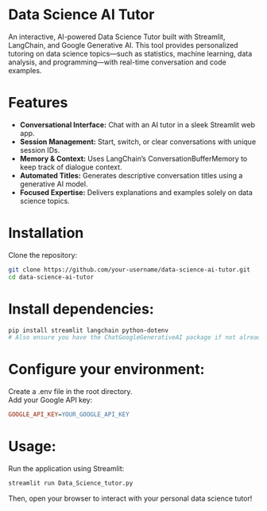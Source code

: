 # Data Science AI Tutor  
  
An interactive, AI-powered Data Science Tutor built with Streamlit, LangChain, and Google Generative AI. This tool provides personalized tutoring on data science topics—such as statistics, machine learning, data analysis, and programming—with real-time conversation and code examples.  
  
# Features  
- **Conversational Interface:** Chat with an AI tutor in a sleek Streamlit web app.  
- **Session Management:** Start, switch, or clear conversations with unique session IDs.  
- **Memory & Context:** Uses LangChain’s ConversationBufferMemory to keep track of dialogue context.  
- **Automated Titles:** Generates descriptive conversation titles using a generative AI model.  
- **Focused Expertise:** Delivers explanations and examples solely on data science topics.  
  
# Installation     
Clone the repository:  
```bash  
git clone https://github.com/your-username/data-science-ai-tutor.git  
cd data-science-ai-tutor
```
  
# Install dependencies:  
```bash  
pip install streamlit langchain python-dotenv  
# Also ensure you have the ChatGoogleGenerativeAI package if not already installed
```
  
# Configure your environment:  
Create a .env file in the root directory.  
Add your Google API key:  
```ini  
GOOGLE_API_KEY=YOUR_GOOGLE_API_KEY
```
  
# Usage:  
Run the application using Streamlit:   
```bash    
streamlit run Data_Science_tutor.py
```
Then, open your browser to interact with your personal data science tutor!  
